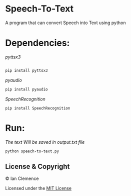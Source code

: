 # Speech-To-Text
A program that can convert Speech into Text using python


# Dependencies:

*pyttsx3*
```python

pip install pyttsx3
```
*pyaudio*
```python
pip install pyaudio
```
*SpeechRecognition*
```
pip install SpeechRecognition
```
# Run:
*The text Will be saved in output.txt file*

```
python speech-to-text.py
```

## License & Copyright
© Ian Clemence

Licensed under the [MIT License](LICENSE)
